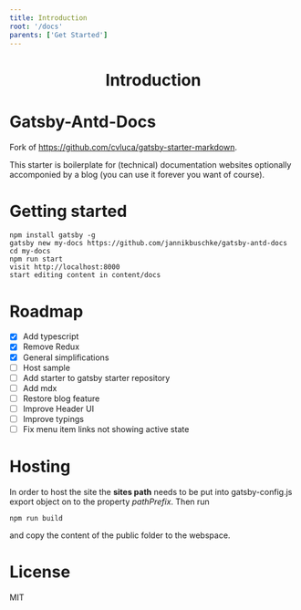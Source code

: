 ```yaml
---
title: Introduction
root: '/docs'
parents: ['Get Started']
---
```


<h1 align="center">
  Introduction
</h1>

# Gatsby-Antd-Docs

Fork of https://github.com/cvluca/gatsby-starter-markdown.

This starter is boilerplate for (technical) documentation websites optionally accomponied by a blog (you can use it forever you want of course).

# Getting started

```
npm install gatsby -g
gatsby new my-docs https://github.com/jannikbuschke/gatsby-antd-docs
cd my-docs
npm run start
visit http://localhost:8000
start editing content in content/docs
```

# Roadmap

- [x] Add typescript
- [x] Remove Redux
- [x] General simplifications
- [ ] Host sample
- [ ] Add starter to gatsby starter repository
- [ ] Add mdx
- [ ] Restore blog feature
- [ ] Improve Header UI
- [ ] Improve typings
- [ ] Fix menu item links not showing active state

# Hosting

In order to host the site the **sites path** needs to be put into gatsby-config.js export object on to the property _pathPrefix_. Then run

```
npm run build
```

and copy the content of the public folder to the webspace.

# License

MIT
